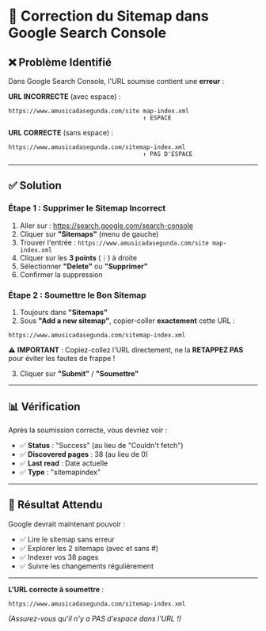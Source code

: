 # 🔧 Correction du Sitemap dans Google Search Console

## ❌ Problème Identifié

Dans Google Search Console, l'URL soumise contient une **erreur** :

**URL INCORRECTE** (avec espace) :
```
https://www.amusicadasegunda.com/site map-index.xml
                                      ↑ ESPACE
```

**URL CORRECTE** (sans espace) :
```
https://www.amusicadasegunda.com/sitemap-index.xml
                                      ↑ PAS D'ESPACE
```

---

## ✅ Solution

### Étape 1 : Supprimer le Sitemap Incorrect

1. Aller sur : https://search.google.com/search-console
2. Cliquer sur **"Sitemaps"** (menu de gauche)
3. Trouver l'entrée : `https://www.amusicadasegunda.com/site map-index.xml`
4. Cliquer sur les **3 points** (⋮) à droite
5. Sélectionner **"Delete"** ou **"Supprimer"**
6. Confirmer la suppression

### Étape 2 : Soumettre le Bon Sitemap

1. Toujours dans **"Sitemaps"**
2. Sous **"Add a new sitemap"**, copier-coller **exactement** cette URL :

```
https://www.amusicadasegunda.com/sitemap-index.xml
```

⚠️ **IMPORTANT** : Copiez-collez l'URL directement, ne la **RETAPPEZ PAS** pour éviter les fautes de frappe !

3. Cliquer sur **"Submit"** / **"Soumettre"**

---

## 📊 Vérification

Après la soumission correcte, vous devriez voir :

- ✅ **Status** : "Success" (au lieu de "Couldn't fetch")
- ✅ **Discovered pages** : 38 (au lieu de 0)
- ✅ **Last read** : Date actuelle
- ✅ **Type** : "sitemapindex"

---

## 🎯 Résultat Attendu

Google devrait maintenant pouvoir :
- ✅ Lire le sitemap sans erreur
- ✅ Explorer les 2 sitemaps (avec et sans #)
- ✅ Indexer vos 38 pages
- ✅ Suivre les changements régulièrement

---

**L'URL correcte à soumettre** :

```
https://www.amusicadasegunda.com/sitemap-index.xml
```

*(Assurez-vous qu'il n'y a PAS d'espace dans l'URL !)*

